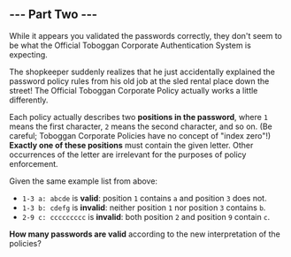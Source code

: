 ## --- Part Two ---
While it appears you validated the passwords correctly, they don't seem to be what the Official Toboggan Corporate Authentication System is expecting.
 
The shopkeeper suddenly realizes that he just accidentally explained the password policy rules from his old job at the sled rental place down the street! The Official Toboggan Corporate Policy actually works a little differently.
 
Each policy actually describes two **positions in the password**, where `1` means the first character, `2` means the second character, and so on. (Be careful; Toboggan Corporate Policies have no concept of "index zero"!) **Exactly one of these positions** must contain the given letter. Other occurrences of the letter are irrelevant for the purposes of policy enforcement.
 
Given the same example list from above:
 
- `1-3 a: abcde` is **valid**: position `1` contains `a` and position `3` does not.
- `1-3 b: cdefg` is **invalid**: neither position `1` nor position `3` contains `b`.
- `2-9 c: ccccccccc` is **invalid**: both position `2` and position `9` contain `c`.
 
**How many passwords are valid** according to the new interpretation of the policies?
 